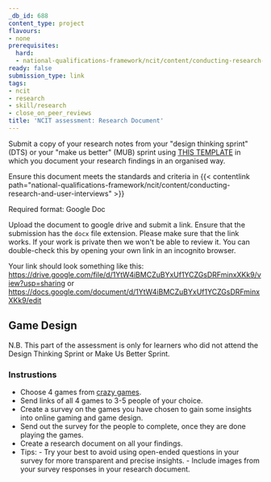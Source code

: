 ```yaml
---
_db_id: 688
content_type: project
flavours:
- none
prerequisites:
  hard:
  - national-qualifications-framework/ncit/content/conducting-research-and-user-interviews
ready: false
submission_type: link
tags:
- ncit
- research
- skill/research
- close_on_peer_reviews
title: 'NCIT assessment: Research Document'
---
```


Submit a copy of your research notes from your "design thinking sprint" (DTS) or your "make us better" (MUB) sprint using [THIS TEMPLATE](https://docs.google.com/document/d/1wjVSI57YvG1cjKCUd9JBuw7RBSG2NYtP/edit?usp=share_link&ouid=106698657596806218419&rtpof=true&sd=true) in which you document your research findings in an organised way. 

Ensure this document meets the standards and criteria in {{< contentlink path="national-qualifications-framework/ncit/content/conducting-research-and-user-interviews" >}}
  
Required format: Google Doc

Upload the document to google drive and submit a link. Ensure that the submission has the `docx` file extension. Please make sure that the link works. If your work is private then we won't be able to review it. You can double-check this by opening your own link in an incognito browser.  

Your link should look something like this:
https://drive.google.com/file/d/1YtW4iBMCZuBYxUf1YCZGsDRFminxXKk9/view?usp=sharing or https://docs.google.com/document/d/1YtW4iBMCZuBYxUf1YCZGsDRFminxXKk9/edit

## Game Design

N.B. This part of the assessment is only for learners who did not attend the Design Thinking Sprint or Make Us Better Sprint.

### Instrustions

- Choose 4 games from [crazy games](https://www.crazygames.com/).
- Send links of all 4 games to 3-5 people of your choice.
- Create a survey on the games you have chosen to gain some insights into online gaming and game design.
- Send out the survey for the people to complete, once they are done playing the games.
- Create a research document on all your findings.
- Tips:
      - Try your best to avoid using open-ended questions in your survey for more transparent and precise insights.
      - Include images from your survey responses in your research document.